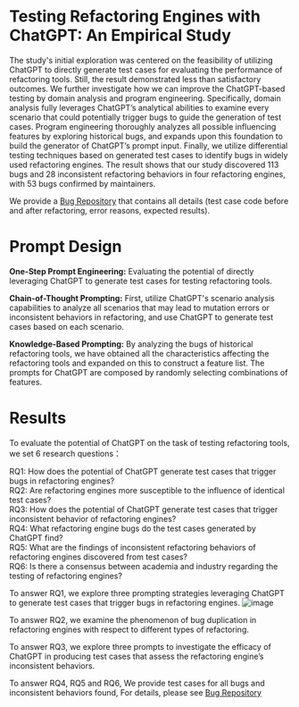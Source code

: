 # Testing Refactoring Engines with ChatGPT: An Empirical Study
The study's initial exploration was centered on the feasibility of utilizing ChatGPT to directly generate test cases for evaluating the performance of refactoring tools. Still, the result demonstrated less than
satisfactory outcomes. We further investigate how we can improve the ChatGPT-based testing by domain analysis and program engineering. Specifically, domain analysis fully leverages ChatGPT’s analytical abilities to examine every scenario that could potentially
trigger bugs to guide the generation of test cases. Program engineering thoroughly analyzes all possible influencing features by exploring historical bugs, and expands upon this foundation to
build the generator of ChatGPT’s prompt input. Finally, we utilize differential testing techniques based on generated test cases to identify bugs in widely used refactoring engines. The result shows
that our study discovered 113 bugs and 28 inconsistent refactoring behaviors in four refactoring engines, with 53 bugs confirmed by maintainers. 

We provide a [Bug Repository](https://github.com/assdfsdafasfa/OpenPaper/blob/main/Web/main.html) that contains all details (test case code before and after refactoring, error reasons, expected results).
# Prompt Design
**One-Step Prompt Engineering:** Evaluating the potential of directly leveraging ChatGPT to generate test cases for testing refactoring tools.

**Chain-of-Thought Prompting:** First, utilize ChatGPT's scenario analysis capabilities to analyze all scenarios that may lead to mutation errors or inconsistent behaviors in refactoring, and use ChatGPT to generate test cases based on each scenario.

**Knowledge-Based Prompting:** By analyzing the bugs of historical refactoring tools, we have obtained all the characteristics affecting the refactoring tools and expanded on this to construct a feature list. The prompts for ChatGPT are composed by randomly selecting combinations of features.
# Results
To evaluate the potential of ChatGPT on the task of testing refactoring tools, we set 6 research questions：

RQ1: How does the potential of ChatGPT generate test cases that trigger bugs in refactoring engines?<br>
RQ2: Are refactoring engines more susceptible to the influence of identical test cases?<br>
RQ3: How does the potential of ChatGPT generate test cases that trigger inconsistent behavior of refactoring engines?<br>
RQ4: What refactoring engine bugs do the test cases generated by ChatGPT find?<br>
RQ5: What are the findings of inconsistent refactoring behaviors of refactoring engines discovered from test cases?<br>
RQ6: Is there a consensus between academia and industry regarding the testing of refactoring engines?

To answer RQ1, we explore three prompting strategies leveraging ChatGPT to generate test cases that trigger bugs in refactoring engines.
![image](https://github.com/assdfsdafasfa/OpenPaper/assets/170524487/acea5eb0-bed5-4420-ba1a-49237e0000a7)

To answer RQ2, we examine the phenomenon of bug duplication in refactoring engines with respect to different types of refactoring.

To answer RQ3, we explore three prompts to investigate the efficacy of ChatGPT in producing test cases that assess the refactoring engine’s inconsistent behaviors.

To answer RQ4, RQ5 and RQ6, We provide test cases for all bugs and inconsistent behaviors found, For details, please see [Bug Repository](https://github.com/assdfsdafasfa/OpenPaper/blob/main/Web/main.html)
